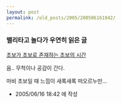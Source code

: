 ```yaml
---
layout: post
permalink: /old_posts/2005/200506161842/
---
```


### 밸리타고 놀다가 우연히 읽은 글

<a href="http://arisnan.egloos.com/1441199" target="_NEW">초보가 초보로 존재하는 초보의 시간</a>

음.. 무척이나 공감이 간다.

마비 초보일 때 느낌이 새록새록 떠오르누만...




- 2005/06/16 18:42 에 작성
